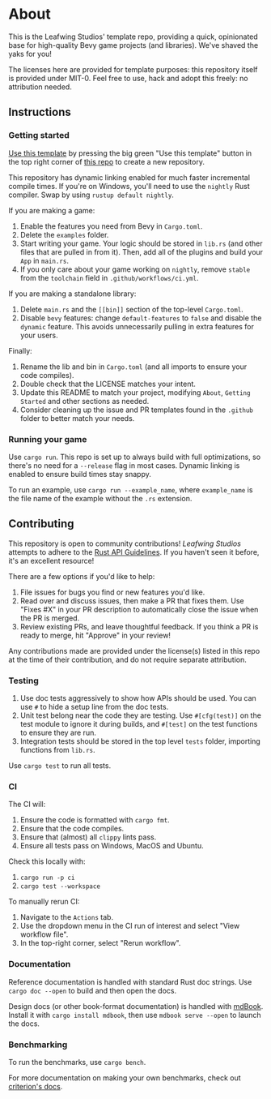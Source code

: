 # About

This is the Leafwing Studios' template repo, providing a quick, opinionated base for high-quality Bevy game projects (and libraries).
We've shaved the yaks for you!

The licenses here are provided for template purposes: this repository itself is provided under MIT-0.
Feel free to use, hack and adopt this freely: no attribution needed.

## Instructions

### Getting started

[Use this template](https://github.com/Leafwing-Studios/template-repo/generate) by pressing the big green "Use this template" button in the top right corner of [this repo](https://github.com/Leafwing-Studios/template-repo) to create a new repository.

This repository has dynamic linking enabled for much faster incremental compile times.
If you're on Windows, you'll need to use the `nightly` Rust compiler.
Swap by using `rustup default nightly`.

If you are making a game:

1. Enable the features you need from Bevy in `Cargo.toml`.
2. Delete the `examples` folder.
3. Start writing your game. Your logic should be stored in `lib.rs` (and other files that are pulled in from it).
Then, add all of the plugins and build your `App` in `main.rs`.
4. If you only care about your game working on `nightly`, remove `stable` from the `toolchain` field in `.github/workflows/ci.yml`.

If you are making a standalone library:

1. Delete `main.rs` and the `[[bin]]` section of the top-level `Cargo.toml`.
2. Disable `bevy` features: change `default-features` to `false` and disable the `dynamic` feature. This avoids unnecessarily pulling in extra features for your users.

Finally:

1. Rename the lib and bin in `Cargo.toml` (and all imports to ensure your code compiles).
2. Double check that the LICENSE matches your intent.
3. Update this README to match your project, modifying `About`, `Getting Started` and other sections as needed.
4. Consider cleaning up the issue and PR templates found in the `.github` folder to better match your needs.

### Running your game

Use `cargo run`.
This repo is set up to always build with full optimizations, so there's no need for a `--release` flag in most cases.
Dynamic linking is enabled to ensure build times stay snappy.

To run an example, use `cargo run --example_name`, where `example_name` is the file name of the example without the `.rs` extension.

## Contributing

This repository is open to community contributions!
*Leafwing Studios* attempts to adhere to the [Rust API Guidelines](https://rust-lang.github.io/api-guidelines/about.html).
If you haven't seen it before, it's an excellent resource!

There are a few options if you'd like to help:

1. File issues for bugs you find or new features you'd like.
2. Read over and discuss issues, then make a PR that fixes them. Use "Fixes #X" in your PR description to automatically close the issue when the PR is merged.
3. Review existing PRs, and leave thoughtful feedback. If you think a PR is ready to merge, hit "Approve" in your review!

Any contributions made are provided under the license(s) listed in this repo at the time of their contribution, and do not require separate attribution.

### Testing

1. Use doc tests aggressively to show how APIs should be used.
You can use `#` to hide a setup line from the doc tests.
2. Unit test belong near the code they are testing. Use `#[cfg(test)]` on the test module to ignore it during builds, and `#[test]` on the test functions to ensure they are run.
3. Integration tests should be stored in the top level `tests` folder, importing functions from `lib.rs`.

Use `cargo test` to run all tests.

### CI

The CI will:

1. Ensure the code is formatted with `cargo fmt`.
2. Ensure that the code compiles.
3. Ensure that (almost) all `clippy` lints pass.
4. Ensure all tests pass on Windows, MacOS and Ubuntu.

Check this locally with:

1. `cargo run -p ci`
2. `cargo test --workspace`

To manually rerun CI:

1. Navigate to the `Actions` tab.
2. Use the dropdown menu in the CI run of interest and select "View workflow file".
3. In the top-right corner, select "Rerun workflow".

### Documentation

Reference documentation is handled with standard Rust doc strings.
Use `cargo doc --open` to build and then open the docs.

Design docs (or other book-format documentation) is handled with [mdBook](https://rust-lang.github.io/mdBook/index.html).
Install it with `cargo install mdbook`, then use `mdbook serve --open` to launch the docs.

### Benchmarking

To run the benchmarks, use `cargo bench`.

For more documentation on making your own benchmarks, check out [criterion's docs](https://bheisler.github.io/criterion.rs/book/index.html).
